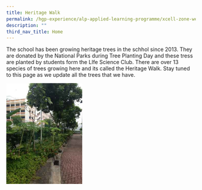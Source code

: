 ```yaml
---
title: Heritage Walk
permalink: /hgp-experience/alp-applied-learning-programme/xcell-zone-website/home/heritage-walk/
description: ""
third_nav_title: Home
---
```

<p>The school has been growing heritage trees in the schhol since 2013. They are donated by the National Parks during Tree Planting Day and these tress are planted by students form the LIfe Science Club. There are over 13 species of trees growing here and its called the Heritage Walk. Stay tuned to this page as we update all the trees that we have.</p>
<img style="width: 40%;" src="/images/hw.jpg" />